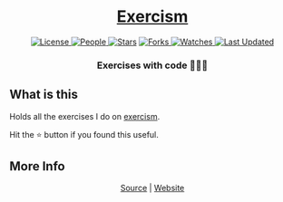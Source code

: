 <div align = "center">

<h1><a href="https://2kabhishek.github.io/Exercism">Exercism</a></h1>

<a href="https://github.com/2KAbhishek/Exercism/blob/main/LICENSE">
<img alt="License" src="https://img.shields.io/github/license/2kabhishek/Exercism?style=flat&color=eee&label="> </a>

<a href="https://github.com/2KAbhishek/Exercism/graphs/contributors">
<img alt="People" src="https://img.shields.io/github/contributors/2kabhishek/Exercism?style=flat&color=ffaaf2&label=People"> </a>

<a href="https://github.com/2KAbhishek/Exercism/stargazers">
<img alt="Stars" src="https://img.shields.io/github/stars/2kabhishek/Exercism?style=flat&color=98c379&label=Stars"></a>

<a href="https://github.com/2KAbhishek/Exercism/network/members">
<img alt="Forks" src="https://img.shields.io/github/forks/2kabhishek/Exercism?style=flat&color=66a8e0&label=Forks"> </a>

<a href="https://github.com/2KAbhishek/Exercism/watchers">
<img alt="Watches" src="https://img.shields.io/github/watchers/2kabhishek/Exercism?style=flat&color=f5d08b&label=Watches"> </a>

<a href="https://github.com/2KAbhishek/Exercism/pulse">
<img alt="Last Updated" src="https://img.shields.io/github/last-commit/2kabhishek/Exercism?style=flat&color=e06c75&label="> </a>

<h3>Exercises with code 🧑‍💻🧠</h3>

</div>

## What is this

Holds all the exercises I do on [exercism](https://exercism.org).

Hit the ⭐ button if you found this useful.

## More Info

<div align="center">

<a href="https://github.com/2KAbhishek/Exercism">Source</a> |
<a href="https://2kabhishek.github.io/Exercism">Website</a>

</div>
